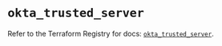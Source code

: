 # `okta_trusted_server`

Refer to the Terraform Registry for docs: [`okta_trusted_server`](https://registry.terraform.io/providers/okta/okta/4.20.0/docs/resources/trusted_server).
